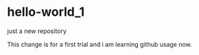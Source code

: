 # hello-world_1
just a new repository

This change is for a first trial and i am learning github usage now.
